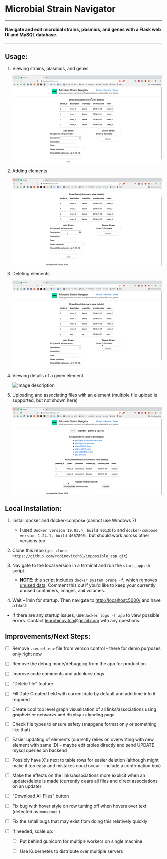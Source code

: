 # Microbial Strain Navigator

***

#### Navigate and edit microbial strains, plasmids, and genes with a Flask web UI and MySQL database.

---

## Usage:

1. Viewing strains, plasmids, and genes
   
   ![Image description](./gifs/view_elements.gif)

2. Adding elements
   
   ![Image description](./gifs/add_element.gif)

3. Deleting elements
   
   ![Image description](./gifs/delete_element.gif)

4. Viewing details of a given element
   
   ![Image description](./gifs/view_details.gif)

5. Uploading and associating files with an element (multiple file upload is supported, but not shown here)
   
   ![Image description](./gifs/upload_files.gif)

## Local Installation:

1) Install docker and docker-compose (cannot use Windows 7)
   
   * I used `Docker version 19.03.4, build 9013bf5` and `docker-compose version 1.24.1, build 4667896b`, but should work across other versions too

2) Clone this repo (`git clone https://github.com/robinovitch61/impossible_app.git`)

3) Navigate to the local version in a terminal and run the `start_app.sh` script.
   
   * **NOTE**: this script includes `docker system prune -f`, which [removes unused data](https://docs.docker.com/engine/reference/commandline/system_prune/). Comment this out if you'd like to keep your currently unused containers, images, and volumes.

4) Wait ~1min for startup. Then navigate to [http://localhost:5000/](http://localhost:5000/) and have a blast.
* If there are any startup issues, use `docker logs -f app` to view possible errors. Contact leorobinovitch@gmail.com with any questions.

## Improvements/Next Steps:

- [ ] Remove `.secret.env` file from version control - there for demo purposes only right now

- [ ] Remove the debug mode/debugging from the app for production

- [ ] Improve code comments and add docstrings

- [ ] "Delete file" feature

- [ ] Fill Date Created field with current date by default and add time info if required

- [ ] Create cool top level graph visualization of all links/associations using graphviz or networkx and display as landing page

- [ ] Check file types to ensure safety (snapgene format only or something like that)

- [ ] Easier updating of elements (currently relies on overwriting with new element with same ID) - maybe edit tables directly and send UPDATE mysql queries on backend

- [ ] Possibly have X's next to table rows for easier deletion (although might make it too easy and mistakes could occur - include a confirmation box)

- [ ] Make the effects on the links/associations more explicit when an update/delete is made (currently clears all files and direct associations on an update)

- [ ] "Download All Files" button

- [ ] Fix bug with hover style on row turning off when hovers over text (detected as `mouseout` )

- [ ] Fix the small bugs that may exist from doing this relatively quickly

- [ ] If needed, scale up:
  
  - [ ] Put behind gunicorn for multiple workers on single machine
  
  - [ ] Use Kubernetes to distribute over multiple servers
